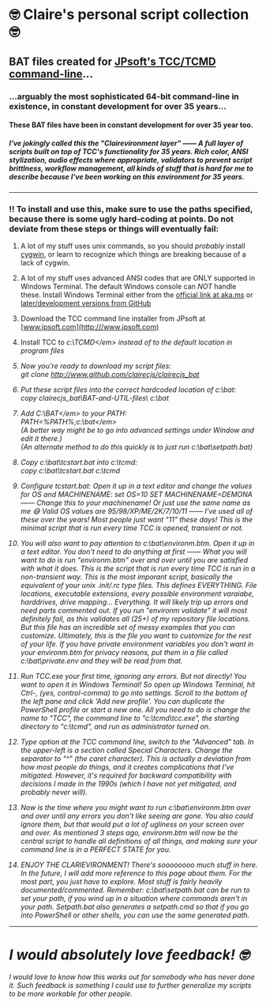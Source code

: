 # 🤓 Claire's personal script collection 🤓

## BAT files created for [JPsoft's TCC/TCMD command-line](http://www.JPSoft.com)...

### ...arguably the most sophisticated 64-bit command-line in existence, in constant development for over 35 years...

#### These BAT files have been in constant development for over 35 year too.

##### I've jokingly called this the "Clairevironment layer" —— A full layer of scripts built on top of TCC's functionality for 35 years. Rich color, ANSI stylization, audio effects where appropriate, validators to prevent script brittlness, workflow management, all kinds of stuff that is hard for me to describe because I've been working on this environment for 35 years.



---------------------------------


### ‼ To install and use this, make sure to use the paths specified, because there is some ugly hard-coding at points. Do not deviate from these steps or things will eventually fail:

1. A lot of my stuff uses unix commands, so you should <em>probably</em> install [cygwin](https://www.cygwin.com/install.html), or learn to recognize which things are breaking because of a lack of cygwin.

1. A lot of my stuff uses advanced ANSI codes that are ONLY supported in Windows Terminal.  The default Windows console can *NOT* handle these.  Install Windows Terminal either from the [official link at aka.ms](https://aka.ms/terminal) or [later/development versions from GitHub](https://github.com/microsoft/terminal)

1. Download the TCC command line installer from JPsoft at [www.jpsoft.com](http:///www.jpsoft.com)

1. Install TCC to <em>c:\TCMD\</em> instead of to the default location in program files

1. Now you're ready to download my script files:<BR>
   <em>git clone http://www.github.com/clairecjs/clairecjs_bat</em>

1. Put these script files into the correct hardcoded location of *c:\bat*:<br>
   <em>copy clairecjs_bat\BAT-and-UTIL-files\ c:\bat</em>

1. Add <em>C:\BAT\</em> to your PATH:<BR>
   <em>PATH=%PATH%;c:\bat\</em><BR>
   (A better way might be to go into advanced settings under Window and edit it there.)<BR>
   (An alternate method to do this quickly is to just run c:\bat\setpath.bat)

1. Copy *c:\bat\tcstart.bat* into *c:\tcmd*:<BR>
   <em>copy c:\bat\tcstart.bat c:\tcmd</em>

1. Configure *tcstart.bat*: Open it up in a text editor and change the values for OS and MACHINENAME:
   <em>set OS=10</em>
   <em>SET MACHINENAME=DEMONA</em> —— Change this to your machinename! Or just use the same name as me 😅
   Valid OS values are 95/98/XP/ME/2K/7/10/11 —— I've used all of these over the years! Most people just want "11" these days!
   This is the minimal script that is run every time TCC is opened, transient or not.

1. You will also want to pay attention to *c:\bat\environm.btm*. Open it up in a text editor. You don't need to do anything at first —— What you will want to do is run "environm.btm" over and over until you are satisfied with what it does. This is the script that is run every time TCC is run in a non-transient way. This is the most imporant script, basically the equivalent of your unix .init/.rc type files. This defines EVERYTHING. File locations, executable extensions, every possible environment varaiabe, harddrives, drive mapping... Everything. It will likely trip up errors and need parts commented out. If you run "environm validate" it will most definitely fail, as this validates all (25+) of my repository file locations.  But this file has an incredible set of messy examples that you can customize. Ultimately, this is the file you want to customize for the rest of your life. If you have private environment variables you don't want in your environm.btm for privacy reasons, put them in a file called c:\bat\private.env and they will be read from that.

1. Run TCC.exe your first time, ignoring any errors.  But not directly!  You want to open it in Windows Terminal!   So open up Windows Terminal, hit Ctrl-, (yes, control-comma) to go into settings. Scroll to the bottom of the left pane and click <em>'Add new profile'</em>. You can duplicate the PowerShell profile or start a new one.  All you need to do is change the name to "TCC", the command line to "c:\tcmd\tcc.exe", the starting directory to "c:\tcmd", and run as administrator turned on.

1. Type <em>option</em> at the TCC command line, switch to the "Advanced" tab.  In the upper-left is a section called *Special Characters*.  Change the separator to "^" (the caret character). This is actually a deviation from how most people do things, and it creates complications that I've mitigated. However, it's required for backward compatibility with decisions I made in the 1990s (which I have not yet mitigated, and probably never will).

1. Now is the time where you might want to run *c:\bat\environm.btm* over and over until any errors you don't like seeing are gone. You also could ignore them, but that would put a lot of ugliness on your screen over and over.  As mentioned 3 steps ago, *environm.btm* will now be the central script to handle all definitions of all things, and making sure your command line is in a PERFECT STATE for you.

1. ENJOY THE CLARIEVIRONMENT!  There's soooooooo much stuff in here. In the future, I will add more reference to this page about them. For the most part, you just have to explore. Most stuff is fairly heavily documented/commented.
   Remember: *c:\bat\setpath.bat* can be run to set your path, if you wind up in a situation where commands aren't in your path. 
   Setpath.bat also generates a *setpath.cmd* so that if you go into PowerShell or other shells, you can use the same generated path.


---------------------------------


# I would absolutely love feedback! 🤓

I would love to know how this works out for somebody who has never done it. Such feedback is something I could use to further generalize my scripts to be more workable for other people.

